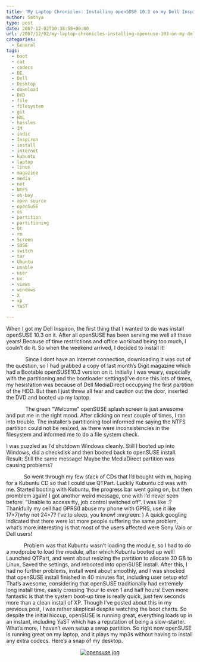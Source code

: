 ```yaml
---
title: 'My Laptop Chronicles: Installing openSUSE 10.3 on my Dell Inspiron 1520'
author: Sathya
type: post
date: 2007-12-02T10:38:58+00:00
url: /2007/12/02/my-laptop-chronicles-installing-opensuse-103-on-my-dell-inspiron-1520/
categories:
  - General
tags:
  - boot
  - cat
  - codecs
  - DE
  - Dell
  - Desktop
  - download
  - DVD
  - file
  - filesystem
  - git
  - HAL
  - hassles
  - IM
  - indic
  - Inspiron
  - install
  - internet
  - kubuntu
  - laptop
  - linux
  - magazine
  - media
  - net
  - NTFS
  - oh-boy
  - open source
  - openSuSE
  - os
  - partition
  - partitioning
  - Qt
  - rm
  - Screen
  - SUSE
  - switch
  - tar
  - Ubuntu
  - unable
  - user
  - ux
  - views
  - windows
  - X
  - xp
  - YaST

---
```

<p class="MsoNormal">
  When I got my Dell Inspiron, the first thing that I wanted to do was install openSUSE 10.3 on it. After all openSUSE has been serving me well all these years! Because of time restrictions and office workload being too much, I couln&#8217;t do it. So when the weekend arrived, I decided to install it!
</p>

<p class="MsoNormal">
  <span>            </span><span> </span>Since I dont have an Internet connection, downloading it was out of the question, so I had grabbed a copy of last month&#8217;s Digit magazine which had a Bootable openSUSE10.3 version on it. Initially I was weary, especially with the partitioning and the bootloader settings(I&#8217;ve done this lots of times, my hesistation was because of Dell MediaDirect occupying the first partition of the HDD. But then I just threw all fear and caution out the door, inserted the DVD and booted up my laptop.
</p>

<p class="MsoNormal">
  <span>            </span><span> </span>The green “Welcome” openSUSE splash screen is just awesome and put me in the right mood. After clicking on next couple of times, I ran into trouble. The installer&#8217;s partitioning tool informed me saying the NTFS partition could not be resized, as there were inconsistencies in the filesystem and informed me to do a file system check.
</p>

<p class="MsoNormal">
  <!--more-->
</p>

<p class="MsoNormal">
  I was puzzled as I&#8217;d shutdown Windows cleanly. Still I booted up into Windows, did a checkdisk and then booted back to openSUSE install. Result: Still the same message! Maybe the MediaDirect partition was causing problems?
</p>

<p class="MsoNormal">
  <span>            </span>So went through my few stack of CDs that I&#8217;d bought with m, hoping for a Kubuntu CD so that I could use QTPart. Luckily Kubuntu cd was with me. Started booting with Kubuntu, the progress bar went going on, but then promblem again! I got another weird message, one with I&#8217;d never seen before: “Unable to access tty, job control switched off”. I was like :? Thankfully my cell had GPRS(I abuse my phone with GPRS, use it like 17&#215;7(why not 24&#215;7? I&#8217;ve to sleep, you know! :mrgreen: ) A quick googling indicated that there were lot more people suffering the same problem, what&#8217;s more interesting is that most of the users affected were Sony Vaio or Dell users!
</p>

<p class="MsoNormal">
  <span>            </span>Problem was that Kubuntu wasn&#8217;t loading the module, so I had to do a modprobe to load the module, after which Kubuntu booted up well! Launched QTPart, and went about resizing the partition to allocate 30 GB to Linux, Saved the settings, and rebooted into openSUSE install. After this, I had no further problems, install went about smoothly, and I was shocked that openSUSE install finished in 40 minutes flat, including user setup etc! That&#8217;s awesome, considering that openSUSE traditionally had extremely long install time, easily crossing 1hour to even 1 and half hours! Even more fantastic is that the system boot-up time is really quick, just few seconds more than a clean install of XP. Though I&#8217;ve posted about this in my previous post, I was rather skeptical despite watching the boot charts. So despite the initial hiccup, openSUSE is running great, everything loads up in an instant, including YaST which has a reputation of being a slow-starter. What&#8217;s more, I haven&#8217;t even setup a swap partition. So right now openSUSE is running great on my laptop, and it plays my mp3s without having to install any extra codecs. Here&#8217;s a snap of my desktop.
</p>

<p class="MsoNormal">
  <a href="https://sathyasays.com/wp-content/uploads/2007/12/opensuse.jpg" title="opensuse.jpg"></p> 
  
  <p style="text-align: center">
    <img src="https://sathyasays.com/wp-content/uploads/2007/12/opensuse.thumbnail.jpg" alt="opensuse.jpg" />
  </p>
  
  <p>
    </a>
  </p>

